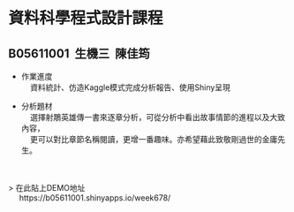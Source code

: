 # 資料科學程式設計課程
  ## B05611001&nbsp;&nbsp;生機三&nbsp;&nbsp;陳佳筠<br>


 - 作業進度<br>
&nbsp;&nbsp;&nbsp;&nbsp;資料統計、仿造Kaggle模式完成分析報告、使用Shiny呈現<br>

 - 分析題材<br>
&nbsp;&nbsp;&nbsp;&nbsp;選擇射鵰英雄傳一書來逐章分析，可從分析中看出故事情節的進程以及大致內容，<br>
&nbsp;&nbsp;&nbsp;&nbsp;更可以對比章節名稱閱讀，更增一番趣味。亦希望藉此致敬剛過世的金庸先生。
<br>
<br>
 > 在此貼上DEMO地址<br> 
&nbsp;&nbsp;&nbsp;&nbsp;    https://b05611001.shinyapps.io/week678/<br>
